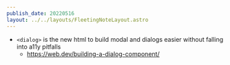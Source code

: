 ```yaml
---
publish_date: 20220516    
layout: ../../layouts/FleetingNoteLayout.astro
---
```

- `<dialog>` is the new html to build modal and dialogs easier without falling into a11y pitfalls
	- https://web.dev/building-a-dialog-component/
